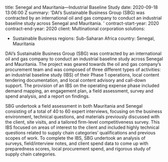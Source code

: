 
title: Senegal and Mauritania—Industrial Baseline Study
date: 2020-09-18 13:06:00 Z
summary: 'DAI’s Sustainable Business Group (SBG) was contracted by an international
  oil and gas company to conduct an industrial baseline study across Senegal and Mauritania. '
contract-start-year: 2020
contract-end-year: 2020
client: Multinational corporation
solutions:
- Sustainable Business
regions: Sub-Saharan Africa
country: Senegal, Mauritania


DAI’s Sustainable Business Group (SBG) was contracted by an international oil and gas company to conduct an industrial baseline study across Senegal and Mauritania. The project was geared towards the oil and gas company’s procurement team and was composed of three different types of activities: an industrial baseline study (IBS) of their Phase 1 operations, local content tendering documentation, and local content advisory and call-down support. The provision of an IBS on the operating expense phase included demand mapping, an engagement plan, a field assessment, survey and spend analysis, and a report on findings.

SBG undertook a field assessment in both Mauritania and Senegal consisting of a total of 40 to 60 expert interviews, focusing on the business environment, technical questions, and materials previously discussed with the client, site visits, and a tailored firm-level competitiveness survey. This IBS focused on areas of interest to the client and included highly technical questions related to supply chain categories’ qualifications and previous scopes of work. To complete the IBS, SBG undertook an analysis of surveys, field/interview notes, and client spend data to come up with preparedness scores, local procurement spend, and rigorous study of supply chain categories.
